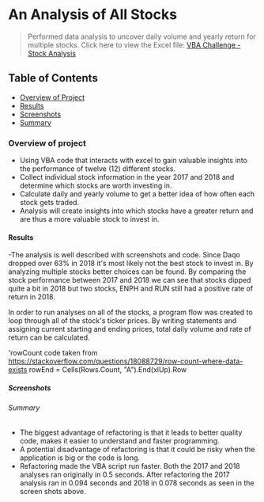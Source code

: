 # An Analysis of All Stocks
> Performed data analysis to uncover daily volume and yearly return for multiple stocks.
Click here to view the Excel file: [VBA Challenge - Stock Analysis](https://github.com/gforce2332/stock-analysis/blob/master/VBA_Challenge.xlsm)


## Table of Contents
* [Overview of Project](#overview-of-project)
* [Results](#results)
* [Screenshots](#screenshots)
* [Summary](#summary)

### Overview of project
- Using VBA code that interacts with excel to gain valuable insights into the performance of twelve (12) different stocks.
- Collect individual stock information in the year 2017 and 2018 and determine which stocks are worth investing in.
- Calculate daily and yearly volume to get a better idea of how often each stock gets traded.
- Analysis will create insights into which stocks have a greater return and are thus a more valuable stock to invest in.


#### Results
-The analysis is well described with screenshots and code. Since Daqo dropped over 63% in 2018 it's most likely not the best stock to invest in.
 By analyzing multiple stocks better choices can be found. By comparing the stock performance between 2017 and 2018 we can see that stocks dipped quite a bit in 2018 but two stocks,
ENPH and RUN still had a positive rate of return in 2018.

In order to run analyses on all of the stocks, a program flow was created to loop through all of the stock's ticker prices. By writing statements and assigning current starting and ending prices, total daily volume and rate of return can be calculated.
 
'rowCount code taken from https://stackoverflow.com/questions/18088729/row-count-where-data-exists rowEnd = Cells(Rows.Count, "A").End(xlUp).Row



##### Screenshots






###### Summary
* The biggest advantage of refactoring is that it leads to better quality code, makes it easier to understand and faster programming.
* A potential disadvantage of refactoring is that it could be risky when the application is big or the code is long.
* Refactoring made the VBA script run faster. Both the 2017 and 2018 analyses ran originally in 0.5 seconds. After refactoring the 2017 analysis ran in 0.094 seconds and 2018 in 0.078 seconds
  as seen in the screen shots above. 
 




